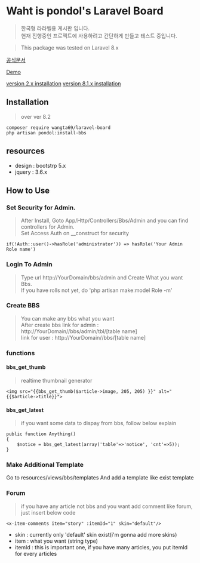 # Waht is pondol's Laravel Board

> 한국형 라라벨용 게시판 입니다. <br />
현재 진행중인 프로젝트에 사용하려고 간단하게 만들고 테스트 중입니다. <br />
 
> This package was tested on Laravel 8.x


[공식문서](https://www.onstory.fun/doc/programming/laravel/package.laravelboard)

[Demo](https://www.onstory.fun/community)

[version 2.x installation](./documents/5.x.md)
[version 8.1.x installation](./documents/8.1.x.md)




## Installation
> over ver 8.2 
```
composer require wangta69/laravel-board
php artisan pondol:install-bbs
```

## resources
- design : bootstrp 5.x
- jquery : 3.6.x


<!-- breeze install
```
composer require laravel/breeze:1.9.2   // 라라벨 8.x 일경우
php artisan breeze:install
``` -->


## How to Use
### Set Security for Admin.
> After Install, Goto App/Http/Controllers/Bbs/Admin and you can find controllers for Admin.<br>
Set Access Auth on __construct for security <br>
```
if(!Auth::user()->hasRole('administrator')) => hasRole('Your Admin Role name')
```

### Login To Admin
> Type url http://YourDomain/bbs/admin and Create What you want Bbs.  <br />
If you have rolls not yet,  do 'php artisan make:model Role -m' <br />

### Create BBS 
> You can make any bbs what you want <br>
> After create bbs link for admin : http://YourDomain//bbs/admin/tbl/[table name] <br>
> link for user : http://YourDomain//bbs/[table name] <br>

### functions
#### bbs_get_thumb
> realtime thumbnail generator
```
<img src="{{bbs_get_thumb($article->image, 205, 205) }}" alt="{{$article->title}}">
```
#### bbs_get_latest
> if you want some data to dispay from bbs, follow below explain 
```
public function Anything()
{
	$notice = bbs_get_latest(array('table'=>'notice', 'cnt'=>5));
}
```

### Make Additional Template
Go to resources/views/bbs/templates And add a template like exist template


### Forum
> if you have any article not bbs and you want add comment like forum, just insert below code
```
<x-item-comments item="story" :itemId="1" skin="default"/>
```
- skin : currently only 'default' skin exist(i'm gonna add more skins)
- item : what you want (string type)
- itemId : this is important one, if you have many articles, you put itemId for every articles

